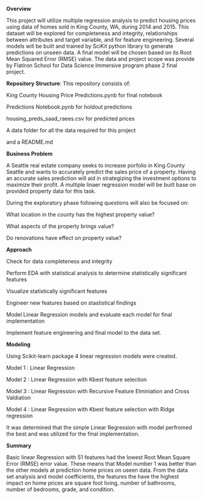 **Overview**

This project will utilize multiple regression analysis to predict housing prices using data of homes sold in King County, WA, during 2014 and 2015. This dataset will be explored for completeness and integrity, relationships between attributes and target variable, and for feature engineering. Several models will be built and trained by SciKit python library to generate predictions on unseen data. A final model will be chosen based on its Root Mean Squared Error (RMSE) value. The data and project scope was provide by Flatiron School for Data Science Immersive program phase 2 final project.

**Repository Structure**:
This repository consists of:

King County Housing Price Predictions.pynb for final notebook

Predictions Notebook.pynb for holdout predictions

housing_preds_saad_raees.csv for predicted prices

A data folder for all the data required for this project

and a README.md


**Business Problem**


A Seattle real estate company seeks to increase porfolio in King County Seattle and wants to accurately predict the sales price of a property. Having an accurate sales prediction will aid in strategizing the investment options to maximize their profit. A multiple linaer regression model will be built base on provided property data for this task.

During the exploratory phase following questions will also be focused on:

What location in the county has the highest property value?

What aspects of the property brings value?

Do renovations have effect on property value?

**Approach**

Check for data completeness and integrity

Perform EDA with statistical analysis to determine statistically significant features

Visualize statistically significant features

Engineer new features based on stastistical findings

Model Linear Regression models and evaluate each model for final implementation

Implement feature engineering and final model to the data set.

**Modeling**

Using Scikit-learn package 4 linear regression models were created.


Model 1 : Linear Regression

Model 2 : Linear Regression with Kbest feature selection

Model 3 : Linear Regression with Recursive Feature Elminiation and Cross Valdiation

Model 4 : Linear Regression with Kbest feature selection with Ridge regression

It was determined that the simple Linear Regression with model perfromed the best and was utilized for the final implementation.

**Summary**

Basic linear Regression with 51 features had the lowest Root Mean Square Error (RMSE) error value. These means that Model number 1 was better than the other models at prediction home prices on useen data. From the data set analysis and model coefficients, the features the have the highest impact on home prices are square foot living, number of bathrooms, number of bedrooms, grade, and condition.
